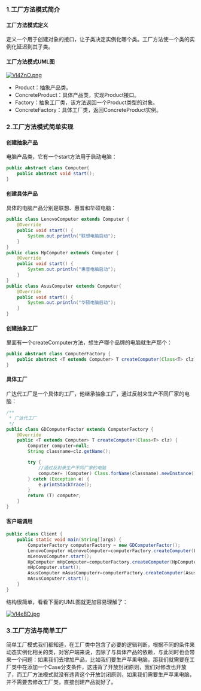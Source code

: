 ### **1.工厂方法模式简介**

#### **工厂方法模式定义**

定义一个用于创建对象的接口，让子类决定实例化哪个类。工厂方法使一个类的实例化延迟到其子类。

#### **工厂方法模式UML图**

[![Vl4ZnO.png](https://s2.ax1x.com/2019/05/31/Vl4ZnO.png)](https://s2.ax1x.com/2019/05/31/Vl4ZnO.png)

- Product：抽象产品类。
- ConcreteProduct：具体产品类，实现Product接口。
- Factory：抽象工厂类，该方法返回一个Product类型的对象。
- ConcreteFactory：具体工厂类，返回ConcreteProduct实例。

### **2.工厂方法模式简单实现**

#### **创建抽象产品**

电脑产品类，它有一个start方法用于启动电脑：

```java
public abstract class Computer{
    public abstract void start();
}
```

#### **创建具体产品**

具体的电脑产品分别是联想、惠普和华硕电脑：

```java
public class LenovoComputer extends Computer {
    @Override
    public void start() {
        System.out.println("联想电脑启动");
    }
}
public class HpComputer extends Computer {
    @Override
    public void start() {
        System.out.println("惠普电脑启动");
    }
}
public class AsusComputer extends Computer{
    @Override
    public void start() {
        System.out.println("华硕电脑启动");
    }
}
```

#### **创建抽象工厂**

里面有一个createComputer方法，想生产哪个品牌的电脑就生产那个：

```java
public abstract class ComputerFactory {
    public abstract <T extends Computer> T createComputer(Class<T> clz);
}
```

#### **具体工厂**

广达代工厂是一个具体的工厂，他继承抽象工厂，通过反射来生产不同厂家的电脑：

```java
/**
 * 广达代工厂
 */
public class GDComputerFactor extends ComputerFactory {
    @Override
    public <T extends Computer> T createComputer(Class<T> clz) {
        Computer computer=null;
        String classname=clz.getName();

        try {
            //通过反射来生产不同厂家的电脑
            computer= (Computer) Class.forName(classname).newInstance();
        } catch (Exception e) {
            e.printStackTrace();
        }
        return (T) computer;
    }
}
```

#### **客户端调用**

```java
public class Client {
    public static void main(String[]args) {
        ComputerFactory computerFactory = new GDComputerFactor();
        LenovoComputer mLenovoComputer=computerFactory.createComputer(LenovoComputer.class);
        mLenovoComputer.start();
        HpComputer mHpComputer=computerFactory.createComputer(HpComputer.class);
        mHpComputer.start();
        AsusComputer mAsusComputerr=computerFactory.createComputer(AsusComputer.class);
        mAsusComputerr.start();
    }
}
```

结构很简单，看看下面的UML图就更加容易理解了：

[![Vl4eBD.jpg](https://s2.ax1x.com/2019/05/31/Vl4eBD.jpg)](https://s2.ax1x.com/2019/05/31/Vl4eBD.jpg)

### **3.工厂方法与简单工厂**

简单工厂模式我们都知道，在工厂类中包含了必要的逻辑判断，根据不同的条件来动态实例化相关的类，对客户端来说，去除了与具体产品的依赖，与此同时也会带来一个问题：如果我们去增加产品，比如我们要生产苹果电脑，那我们就需要在工厂类中在添加一个Case分支条件，这违背了开放封闭原则，我们对修改也开放了，而工厂方法模式就没有违背这个开放封闭原则，如果我们需要生产苹果电脑，并不需要去修改工厂类，直接创建产品就好了。